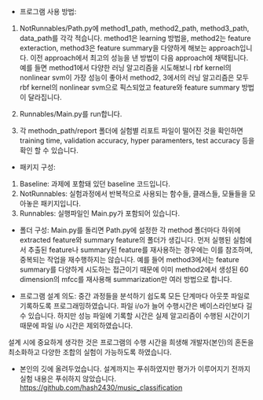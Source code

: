 * 프로그램 사용 방법:
1. NotRunnables/Path.py에 method1_path, method2_path, method3_path, data_path를 각각 적습니다.
method1은 learning 방법을, method2는 feature exteraction, method3은 feature summary을 다양하게 해보는 approach입니다.
이전 approach에서 최고의 성능을 낸 방법이 다음 approach에 채택됩니다.
예를 들면 method1에서 다양한 러닝 알고리즘을 시도해보니 rbf kernel의 nonlinear svm이 가장 성능이 좋아서 method2, 3에서의
러닝 알고리즘은 모두 rbf kernel의 nonlinear svm으로 픽스되었고 feature와 feature summary 방법이 달라집니다.

2. Runnables/Main.py를 run합니다.
3. 각 methodn_path/report 폴더에 실험별 리포트 파일이 떨어진 것을 확인하면 training time, validation accuracy,
 hyper paramenters, test accuracy 등을 확인 할 수 있습니다.

* 패키지 구성:
1. Baseline: 과제에 포함돼 있던 baseline 코드입니다.
2. NotRunnables: 실험과정에서 반복적으로 사용되는 함수들, 클래스들, 모듈들을 모아놓은 패키지입니다.
3. Runnables: 실행파일인 Main.py가 포함되어 있습니다.

* 폴더 구성:
Main.py를 돌리면 Path.py에 설정한 각 method 폴더마다 하위에 extracted feature와 summary feature의 폴더가 생깁니다.
먼저 실행된 실험에서 추출된 feature나 summary된 feature를 재사용하는 경우에는 이를 참조하며, 중복되는 작업을 재수행하지는 않습니다.
예를 들어 method3에서는 feature summary를 다양하게 시도하는 접근이기 때문에 이미 method2에서 생성된 60 dimension의 mfcc를 재사용해
summarization만 여러 방법으로 합니다.

* 프로그램 설계 의도:
중간 과정들을 분석하기 쉽도록 모든 단계마다 아웃풋 파일로 기록하도록 프로그래밍하였습니다.
파일 i/o가 늘어 수행시간은 베이스라인보다 길 수 있습니다.
하지만 성능 파일에 기록할 시간은 실제 알고리즘이 수행된 시간이기 때문에 파일 i/o 시간은 제외하였습니다.

설계 시에 중요하게 생각한 것은 프로그램의 수행 시간을 희생해 개발자(본인)의 혼돈을 최소화하고
다양한 조합의 실험이 가능하도록 하였습니다.

* 본인의 깃에 올려두었습니다.
설계까지는 푸쉬하였지만 평가가 이루어지기 전까지 실험 내용은 푸쉬하지 않았습니다.
https://github.com/hash2430/music_classification
